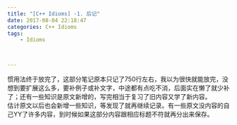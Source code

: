 ```yaml
---
title: "[C++ Idioms] -1. 后记"
date: 2017-08-04 22:18:47
categories: C++ Idioms
tags:
    - Idioms



---
```

惯用法终于放完了<!--more-->，这部分笔记原本只记了750行左右，我以为很快就能放完，没想到要扩展这么多，要补例子或补文字，中途都有点吃不消，后面实在懒了就少补了；还有一些知识是原文新增的，写完相当于复习了旧内容又学了新内容。  
估计原文以后也会新增一些知识，等发现了就再继续记录。有一些原文没内容的自己YY了许多内容，到时候如果这部分内容跟相应标题不符就再分出来保存。  
